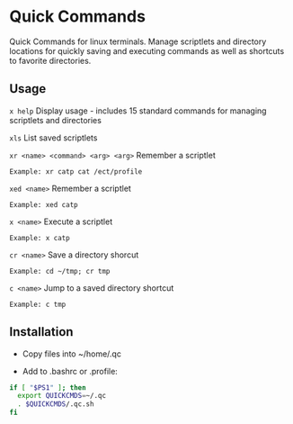 # Quick Commands
Quick Commands for linux terminals. Manage scriptlets and directory locations for quickly saving and executing commands as well as shortcuts to favorite directories.

## Usage
`x help` Display usage - includes 15 standard commands for managing scriptlets and directories

`xls` List saved scriptlets

`xr <name> <command> <arg> <arg>` Remember a scriptlet

	Example: xr catp cat /ect/profile

`xed <name>` Remember a scriptlet

	Example: xed catp

`x <name>` Execute a scriptlet

	Example: x catp

`cr <name>` Save a directory shorcut

	Example: cd ~/tmp; cr tmp

`c <name>` Jump to a saved directory shortcut

	Example: c tmp

## Installation
* Copy files into ~/home/.qc

* Add to .bashrc or .profile:

```bash
if [ "$PS1" ]; then
  export QUICKCMDS=~/.qc
  . $QUICKCMDS/.qc.sh
fi
```
